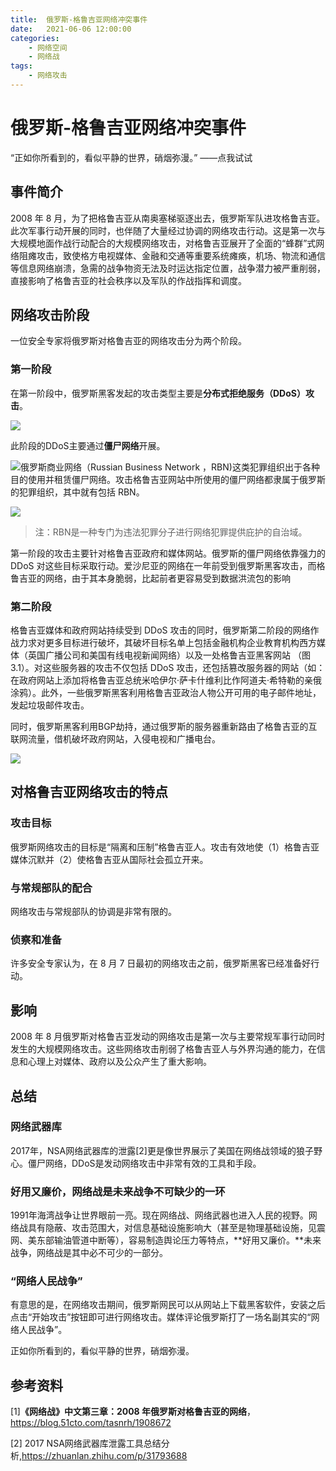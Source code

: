 ```yaml
---
title:	俄罗斯-格鲁吉亚网络冲突事件
date:	2021-06-06 12:00:00
categories:
    - 网络空间
    - 网络战
tags:
    - 网络攻击
---
```


# 俄罗斯-格鲁吉亚网络冲突事件

“正如你所看到的，看似平静的世界，硝烟弥漫。” ——点我试试

## 事件简介

2008 年 8 月，为了把格鲁吉亚从南奥塞梯驱逐出去，俄罗斯军队进攻格鲁吉亚。此次军事行动开展的同时，也伴随了大量经过协调的网络攻击行动。这是第一次与大规模地面作战行动配合的大规模网络攻击，对格鲁吉亚展开了全面的“蜂群”式网络阻瘫攻击，致使格方电视媒体、金融和交通等重要系统瘫痪，机场、物流和通信等信息网络崩溃，急需的战争物资无法及时运达指定位置，战争潜力被严重削弱，直接影响了格鲁吉亚的社会秩序以及军队的作战指挥和调度。

## 网络攻击阶段

一位安全专家将俄罗斯对格鲁吉亚的网络攻击分为两个阶段。

### 第一阶段

在第一阶段中，俄罗斯黑客发起的攻击类型主要是**分布式拒绝服务（DDoS）攻击**。

![](https://vinsep.com/wp-content/uploads/2020/12/What-is-a-DDoS-attack.png)

此阶段的DDoS主要通过**僵尸网络**开展。

![](https://tse1-mm.cn.bing.net/th/id/OIP.IoiJwYnib7wq7fFUU6gOowHaFO?pid=ImgDet&rs=1)俄罗斯商业网络（Russian Business Network ，RBN)这类犯罪组织出于各种目的使用并租赁僵尸网络。攻击格鲁吉亚网站中所使用的僵尸网络都隶属于俄罗斯的犯罪组织，其中就有包括 RBN。

![](https://cdn.medcom.id/dynamic/content/2015/08/12/156965/dJb2yGIKj8.jpg?w=1024)

> 注：RBN是一种专门为违法犯罪分子进行网络犯罪提供庇护的自治域。

第一阶段的攻击主要针对格鲁吉亚政府和媒体网站。俄罗斯的僵尸网络依靠强力的 DDoS 对这些目标采取行动。爱沙尼亚的网络在一年前受到俄罗斯黑客攻击，而格鲁吉亚的网络，由于其本身脆弱，比起前者更容易受到数据洪流包的影响 

### 第二阶段

格鲁吉亚媒体和政府网站持续受到 DDoS 攻击的同时，俄罗斯第二阶段的网络作战力求对更多目标进行破坏，其破坏目标名单上包括金融机构企业教育机构西方媒体（英国广播公司和美国有线电视新闻网络）以及一处格鲁吉亚黑客网站 （图 3.1）。对这些服务器的攻击不仅包括 DDoS 攻击，还包括篡改服务器的网站（如：在政府网站上添加将格鲁吉亚总统米哈伊尔·萨卡什维利比作阿道夫·希特勒的亲俄涂鸦）。此外，一些俄罗斯黑客利用格鲁吉亚政治人物公开可用的电子邮件地址，发起垃圾邮件攻击。

同时，俄罗斯黑客利用BGP劫持，通过俄罗斯的服务器重新路由了格鲁吉亚的互联网流量，借机破坏政府网站，入侵电视和广播电台。

![](https://th.bing.com/th/id/Rd683502377568ecde40b05694d1209ab?rik=85rCIN7iXtnnpA&pid=ImgRaw)

## 对格鲁吉亚网络攻击的特点

### 攻击目标

俄罗斯网络攻击的目标是“隔离和压制”格鲁吉亚人。攻击有效地使（1）格鲁吉亚媒体沉默并（2）使格鲁吉亚从国际社会孤立开来。

### **与常规部队的配合**

网络攻击与常规部队的协调是非常有限的。

### **侦察和准备**

许多安全专家认为，在 8 月 7 日最初的网络攻击之前，俄罗斯黑客已经准备好行动。

## 影响

2008 年 8 月俄罗斯对格鲁吉亚发动的网络攻击是第一次与主要常规军事行动同时发生的大规模网络攻击。这些网络攻击削弱了格鲁吉亚人与外界沟通的能力，在信息和心理上对媒体、政府以及公众产生了重大影响。

## 总结

### 网络武器库

2017年，NSA网络武器库的泄露[2]更是像世界展示了美国在网络战领域的狼子野心。僵尸网络，DDoS是发动网络攻击中非常有效的工具和手段。

### 好用又廉价，网络战是未来战争不可缺少的一环

1991年海湾战争让世界眼前一亮。现在网络战、网络武器也进入人民的视野。网络战具有隐蔽、攻击范围大，对信息基础设施影响大（甚至是物理基础设施，见震网、美东部输油管道中断等），容易制造舆论压力等特点，**好用又廉价。**未来战争，网络战是其中必不可少的一部分。

### “网络人民战争”

有意思的是，在网络攻击期间，俄罗斯网民可以从网站上下载黑客软件，安装之后点击“开始攻击”按钮即可进行网络攻击。媒体评论俄罗斯打了一场名副其实的“网络人民战争”。



正如你所看到的，看似平静的世界，硝烟弥漫。

## 参考资料

[1]**《网络战》中文第三章：2008 年俄罗斯对格鲁吉亚的网络**，https://blog.51cto.com/tasnrh/1908672

[2] 2017 NSA网络武器库泄露工具总结分析,https://zhuanlan.zhihu.com/p/31793688